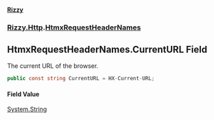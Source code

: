 #### [Rizzy](index 'index')
### [Rizzy.Http](Rizzy.Http 'Rizzy.Http').[HtmxRequestHeaderNames](Rizzy.Http.HtmxRequestHeaderNames 'Rizzy.Http.HtmxRequestHeaderNames')

## HtmxRequestHeaderNames.CurrentURL Field

The current URL of the browser.

```csharp
public const string CurrentURL = HX-Current-URL;
```

#### Field Value
[System.String](https://docs.microsoft.com/en-us/dotnet/api/System.String 'System.String')
